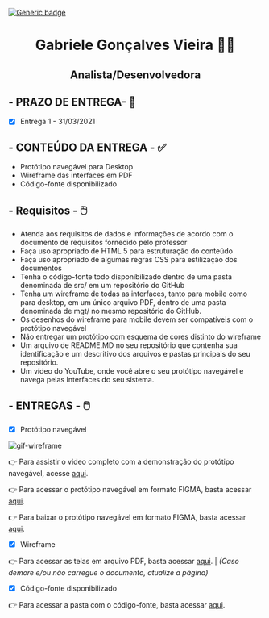  [![Generic badge](https://img.shields.io/badge/ENTREGA%201-CONCLU%C3%8DDA-green)](https://shields.io/)

<h1 text align="center">Gabriele Gonçalves Vieira 👩‍💻</h1> 
<h2 text align="center">Analista/Desenvolvedora</h2>

## - PRAZO DE ENTREGA- :date:

- [X] Entrega 1 - 31/03/2021 

## - CONTEÚDO DA ENTREGA - :white_check_mark:

- Protótipo navegável para Desktop
- Wireframe das interfaces em PDF
- Código-fonte disponibilizado

## - Requisitos - :computer_mouse:  

- Atenda aos requisitos de dados e informações de acordo com o documento de requisitos fornecido pelo professor
- Faça uso apropriado de HTML 5 para estruturação do conteúdo
- Faça uso apropriado de algumas regras CSS para estilização dos documentos
- Tenha o código-fonte todo disponibilizado dentro de uma pasta denominada de src/ em um repositório do GitHub
- Tenha um wireframe de todas as interfaces, tanto para mobile como para desktop, em um único arquivo PDF, dentro de uma pasta denominada de mgt/ no mesmo repositório do GitHub.
- Os desenhos do wireframe para mobile devem ser compatíveis com o protótipo navegável
- Não entregar um protótipo com esquema de cores distinto do wireframe
- Um arquivo de README.MD no seu repositório que contenha sua identificação e um descritivo dos arquivos e pastas principais do seu repositório.
- Um vídeo do YouTube, onde você abre o seu protótipo navegável e navega pelas Interfaces do seu sistema.

## - ENTREGAS - :computer_mouse: 

- [x] Protótipo navegável

![gif-wireframe]()


:point_right: Para assistir o video completo com a demonstração do protótipo navegável, acesse [aqui]().

:point_right: Para acessar o protótipo navegável em formato FIGMA, basta acessar [aqui]().

:point_right: Para baixar o protótipo navegável em formato FIGMA, basta acessar [aqui]().

- [x] Wireframe 

:point_right: Para acessar as telas em arquivo PDF, basta acessar [aqui](https://github.com/GabrieleGVieira/Pag_Pessoal/blob/main/mgt/Wireframe.pdf). | _(Caso demore e/ou não carregue o documento, atualize a página)_

- [x] Código-fonte disponibilizado

:point_right: Para acessar a pasta com o código-fonte, basta acessar [aqui](https://github.com/GabrieleGVieira/Pag_Pessoal/tree/main/src).


